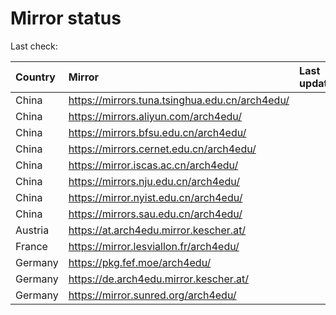 <script src="./time.js"></script>
# Mirror status
Last check: <script type="text/javascript">localize(1731207219.9489486);</script>

|Country|Mirror|Last update|
|:------|:-----|:----------|
|China|https://mirrors.tuna.tsinghua.edu.cn/arch4edu/|<script type="text/javascript">localize(1730918485);</script>|
|China|https://mirrors.aliyun.com/arch4edu/|<script type="text/javascript">localize(1730918485);</script>|
|China|https://mirrors.bfsu.edu.cn/arch4edu/|<script type="text/javascript">localize(1730918485);</script>|
|China|https://mirrors.cernet.edu.cn/arch4edu/|<script type="text/javascript">localize(1730918485);</script>|
|China|https://mirror.iscas.ac.cn/arch4edu/|<script type="text/javascript">localize(1730918485);</script>|
|China|https://mirrors.nju.edu.cn/arch4edu/|<script type="text/javascript">localize(1730918485);</script>|
|China|https://mirror.nyist.edu.cn/arch4edu/|<script type="text/javascript">localize(1730918485);</script>|
|China|https://mirrors.sau.edu.cn/arch4edu/|<script type="text/javascript">localize(1729319991);</script>|
|Austria|https://at.arch4edu.mirror.kescher.at/|<script type="text/javascript">localize(1730918485);</script>|
|France|https://mirror.lesviallon.fr/arch4edu/|<script type="text/javascript">localize(1730918485);</script>|
|Germany|https://pkg.fef.moe/arch4edu/|<script type="text/javascript">localize(1730918485);</script>|
|Germany|https://de.arch4edu.mirror.kescher.at/|<script type="text/javascript">localize(1730918485);</script>|
|Germany|https://mirror.sunred.org/arch4edu/|<script type="text/javascript">localize(1730918485);</script>|

<script src="./tablefilter/tablefilter.js"></script>
<script src="./table.js"></script>